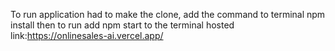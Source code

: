 To run application had to make the clone,
add the command to terminal npm install
 then to run add npm start to the terminal
hosted link:https://onlinesales-ai.vercel.app/
